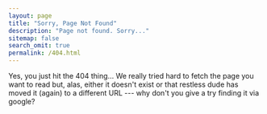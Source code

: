 ```yaml
---
layout: page
title: "Sorry, Page Not Found"
description: "Page not found. Sorry..."
sitemap: false
search_omit: true
permalink: /404.html
---  
```


Yes, you just hit the 404 thing... We really tried hard to fetch the page you want to read but, alas, either it doesn't exist or that restless dude has moved it (again) to a different URL --- why don't you give a try finding it via google?
 
<script type="text/javascript">
  var GOOG_FIXURL_LANG = 'en';
  var GOOG_FIXURL_SITE = '{{ site.url }}'
</script>
<script type="text/javascript"
  src="//linkhelp.clients.google.com/tbproxy/lh/wm/fixurl.js">
</script>